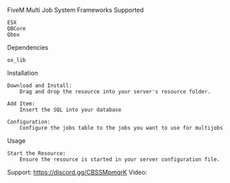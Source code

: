 FiveM Multi Job System
Frameworks Supported

    ESX
    QBCore
    Qbox

Dependencies

    ox_lib

Installation

    Download and Install:
        Drag and drop the resource into your server's resource folder.

    Add Item:
        Insert the SQL into your database

    Configuration:
        Configure the jobs table to the jobs you want to use for multijobs
        
Usage

    Start the Resource:
        Ensure the resource is started in your server configuration file.


Support: https://discord.gg/CBSSMpmqrK
Video: 
